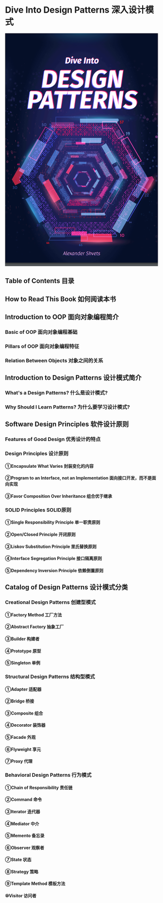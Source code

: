 # Dive Into Design Patterns 深入设计模式
![cover](../../../assets/cover.png)

## Table of Contents 目录

## How to Read This Book 如何阅读本书

## Introduction to OOP 面向对象编程简介
### Basic of OOP 面向对象编程基础
### Pillars of OOP 面向对象编程特征
### Relation Between Objects 对象之间的关系

## Introduction to Design Patterns 设计模式简介
### What's a Design Patterns? 什么是设计模式?
### Why Should I Learn Patterns? 为什么要学习设计模式?

## Software Design Principles 软件设计原则
### Features of Good Design 优秀设计的特点
### Design Principles 设计原则
#### ①Encapsulate What Varies 封装变化的内容
#### ②Program to an Interface, not an Implementation 面向接口开发，而不是面向实现
#### ③Favor Composition Over Inheritance 组合优于继承

### SOLID Principles SOLID原则
#### ①Single Responsibility Principle 单一职责原则
#### ②Open/Closed Principle 开闭原则
#### ③Liskov Substitution Principle 里氏替换原则
#### ④Interface Segregation Principle 接口隔离原则
#### ⑤Dependency Inversion Principle 依赖倒置原则

## Catalog of Design Patterns 设计模式分类
### Creational Design Patterns 创建型模式
#### ①Factory Method 工厂方法
#### ②Abstract Factory 抽象工厂
#### ③Builder 构建者
#### ④Prototype 原型
#### ⑤Singleton 单例

### Structural Design Patterns 结构型模式
#### ①Adapter 适配器
#### ②Bridge 桥接
#### ③Composite 组合
#### ④Decorator 装饰器
#### ⑤Facade 外观
#### ⑥Flyweight 享元
#### ⑦Proxy 代理

### Behavioral Design Patterns 行为模式
#### ①Chain of Responsibility 责任链
#### ②Command 命令
#### ③Iterator 迭代器
#### ④Mediator 中介
#### ⑤Memento 备忘录
#### ⑥Observer 观察者
#### ⑦State 状态
#### ⑧Strategy 策略
#### ⑨Template Method 模板方法
#### ⑩Visitor 访问者